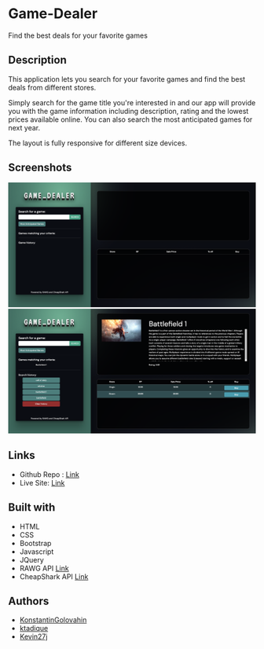 # Game-Dealer

Find the best deals for your favorite games

## Description

This application lets you search for your favorite games and find the best deals from different stores.

Simply search for the game title you're interested in and our app will provide you with the game information including description, rating and the lowest prices available online.
You can also search the most anticipated games for next year.

The layout is fully responsive for different size devices.

## Screenshots

![Main Page](assets/screenshots/game_dealer_main_page.png)
![game search](assets/screenshots/game-search-output.png)

## Links

- Github Repo : [Link](https://github.com/KonstantinGolovahin/Game-Dealer)
- Live Site: [Link](https://konstantingolovahin.github.io/Game-Dealer/)

## Built with

- HTML
- CSS
- Bootstrap
- Javascript
- JQuery
- RAWG API [Link](https://rapidapi.com/accujazz/api/rawg-video-games-database)
- CheapShark API [Link](https://rapidapi.com/CheapShark/api/cheapshark-game-deals)

## Authors

- [KonstantinGolovahin](https://github.com/KonstantinGolovahin)
- [ktadique](https://github.com/ktadique)
- [Kevin27j](https://github.com/Kevin27j)
